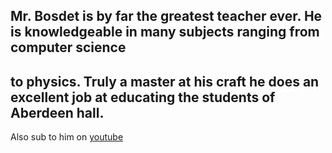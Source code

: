 ## Mr. Bosdet is by far the greatest teacher ever. He is knowledgeable in many subjects ranging from computer science
## to physics. Truly a master at his craft he does an excellent job at educating the students of Aberdeen hall.

Also sub to him on [youtube](https://www.youtube.com/user/gbosdet1/featured)

